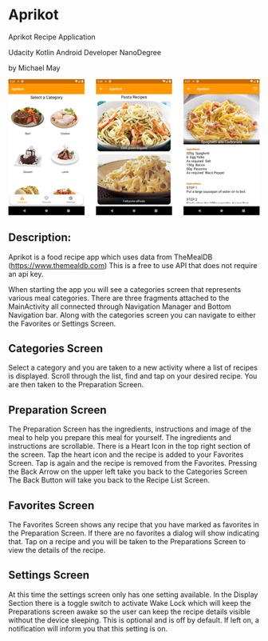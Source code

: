 # Aprikot
Aprikot
Recipe Application

Udacity Kotlin Android Developer NanoDegree

by Michael May

![Image](https://github.com/maydev99/Aprikot/blob/master/aprikot_tripple_shot.png)

## Description:
Aprikot is a food recipe app which uses data from TheMealDB (https://www.themealdb.com)
This is a free to use API that does not require an api key. 

When starting the app you will see a categories screen that represents various meal categories. There are three fragments attached to the MainActivity all connected through Navigation Manager and Bottom Navigation bar. Along with the categories screen you can navigate to either the Favorites or Settings Screen.


## Categories Screen
Select a category and you are taken to a new activity where a list of recipes is displayed.
Scroll through the list, find  and tap on your desired recipe. You are then taken to the Preparation Screen.


## Preparation Screen
The Preparation Screen has the ingredients, instructions and image of the meal to help you prepare this meal for yourself.
The ingredients and instructions are scrollable.
There is a Heart Icon in the top right section of the screen. Tap the heart icon and the recipe is added to your Favorites Screen. Tap is again and the recipe is removed from the Favorites.
Pressing the Back Arrow on the upper left take you back to the Categories Screen
The Back Button will take you back to the Recipe List Screen.


## Favorites Screen
The Favorites Screen shows any recipe that you have marked as favorites in the Preparation Screen. If there are no favorites a dialog will show indicating that.
Tap on a recipe and you will be taken to the Preparations Screen to view the details of the recipe.


## Settings Screen
At this time the settings screen only has one setting available.
In the Display Section there is a toggle switch to activate Wake Lock which will keep the Preparations screen awake so the user can keep the recipe details visible without the device sleeping. This is optional and is off by default. If left on, a notification will inform you that this setting is on.
